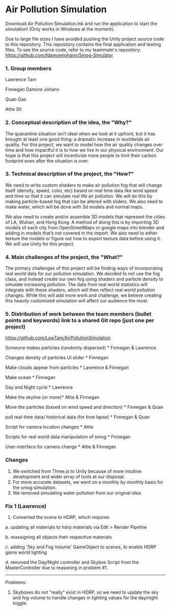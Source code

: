 # Air Pollution Simulation
Download Air Pollution Simulation.lnk and run the application to start the simulation! (Only works in Windows at the moment).

Due to large file sizes I have avoided pushing the Unity project source code to this repository. This repository contains the final application and testing files. To see the source code, refer to my teammate's repository: https://github.com/fdamorejohann/Smog-Simulator


### 1. Group members 

Lawrence Tam

Finnegan Damore Johann

Quan Gao

Attie Sit

### 2. Conceptual description of the idea, the "Why?" 

The quarantine situation isn’t ideal when we look at it upfront, but it has brought at least one good thing: a dramatic increase in worldwide air quality. For this project, we want to model how the air quality changes over time and how impactful it is to how we live in our physical environment. Our hope is that this project will incentivize more people to limit their carbon footprint even after the situation is over. 

### 3. Technical description of the project, the "How?" 

We need to write custom shaders to make air pollution fog that will change itself (density, speed, color, etc) based on real time data like wind speed and time so that it can simulate real life air pollution. We will do this by making particle-based fog that can be altered with sliders. We also need to make water, which will be done with 3d models and normal maps.

We also need to create and/or assemble 3D models that represent the cities of LA, Wuhan, and Hong Kong. A method of doing this is by importing 3D models of each city from OpenStreetMaps or google maps into blender and adding in models that’s not covered in the import. We also need to either texture the models or figure out how to export texture data before using it. We will use Unity for this project.

### 4. Main challenges of the project, the "What?" 

The primary challenges of this project will be finding ways of incorporating real world data for our pollution simulation. We decided to not use the fog class, and instead create our own fog using shaders and particle density to simulate increasing pollution. The data from real world statistics will integrate with these shaders, which will then reflect real world pollution changes. While this will add more work and challenge, we believe creating this heavily customized simulation will affect our audience the most.

### 5. Distribution of work between the team members (bullet points and keywords) link to a shared Git repo (just one per project)

https://github.com/LawTam/AirPollutionSimulation

Someone makes particles (randomly dispersed) * Finnegan & Lawrence

Changes density of particles UI slider * Finnegan

Make clouds appear from particles	* Lawrence & Finnegan

Make ocean * Finnegan

Day and Night cycle * Lawrence

Make the skyline (or more)* Attie & Finnegan

Move the particles (based on wind speed and direction)  * Finnegan & Quan

pull real-time data/ historical data (for time lapse)	* Finnegan & Quan

Script for camera location changes * Attie

Scripts for real world data manipulation of smog * Finnegan

User-interface for camera change * Attie & Finnegan



### Changes
1. We switched from Three.js to Unity because of more intuitive development and wider array of tools at our disposal.
2. For more accurate datasets, we went on a monthly by monthly basis for the smog simulation.
3. We removed simulating water pollution from our original idea.

### Fix 1 (Lawrence)
1. Converted the scene to HDRP, which requires:

a. updating all materials to hdrp materials via Edit > Render Pipeline

b. reassigning all objects their respective materials

c. adding 'Sky and Fog Volume' GameObject to scenes, to enable HDRP game world lighting

d. removed the Day/Night controller and Skybox Script from the MasterController due to reasoning in problem #1.

---
Problems:

1. Skyboxes do not "really" exist in HDRP, so we need to update the sky and fog volume to handle changes in lighting values for the day/night toggle.


